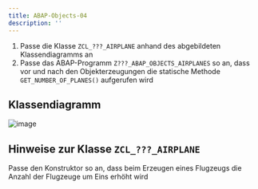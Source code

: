 ```yaml
---
title: ABAP-Objects-04
description: ''
---
```


1. Passe die Klasse `ZCL_???_AIRPLANE` anhand des abgebildeten Klassendiagramms an
2. Passe das ABAP-Programm `Z???_ABAP_OBJECTS_AIRPLANES` so an, dass vor und nach den Objekterzeugungen die statische Methode `GET_NUMBER_OF_PLANES()` aufgerufen wird

## Klassendiagramm
![image](https://user-images.githubusercontent.com/47243617/210181570-332b3c28-a535-40a1-a38c-0b2e83957e0e.png)

## Hinweise zur Klasse `ZCL_???_AIRPLANE`
Passe den Konstruktor so an, dass beim Erzeugen eines Flugzeugs die Anzahl der Flugzeuge um Eins erhöht wird

